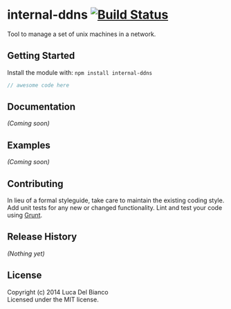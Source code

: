 # internal-ddns [![Build Status](https://secure.travis-ci.org/vagrant/internal-ddns.png?branch=master)](http://travis-ci.org/vagrant/internal-ddns)

Tool to manage a set of unix machines in a network.

## Getting Started
Install the module with: `npm install internal-ddns`

```javascript
// awesome code here
```

## Documentation
_(Coming soon)_

## Examples
_(Coming soon)_

## Contributing
In lieu of a formal styleguide, take care to maintain the existing coding style. Add unit tests for any new or changed functionality. Lint and test your code using [Grunt](http://gruntjs.com/).

## Release History
_(Nothing yet)_

## License
Copyright (c) 2014 Luca Del Bianco  
Licensed under the MIT license.
